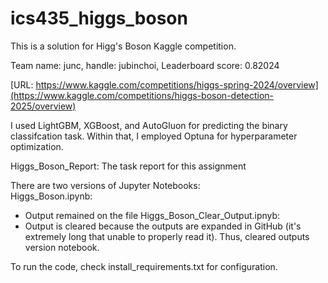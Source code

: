 # ics435_higgs_boson

This is a solution for Higg's Boson Kaggle competition.

Team name: junc, handle: jubinchoi, Leaderboard score: 0.82024

[URL: https://www.kaggle.com/competitions/higgs-spring-2024/overview](https://www.kaggle.com/competitions/higgs-boson-detection-2025/overview)

I used LightGBM, XGBoost, and AutoGluon for predicting the binary classifcation task.
Within that, I employed Optuna for hyperparameter optimization. 

Higgs_Boson_Report: The task report for this assignment

There are two versions of Jupyter Notebooks:  
Higgs_Boson.ipynb: 
- Output remained on the file
Higgs_Boson_Clear_Output.ipnyb:
- Output is cleared because the outputs are expanded in GitHub (it's extremely long that unable to properly read it). Thus, cleared outputs version notebook.


To run the code, check install_requirements.txt for configuration.
